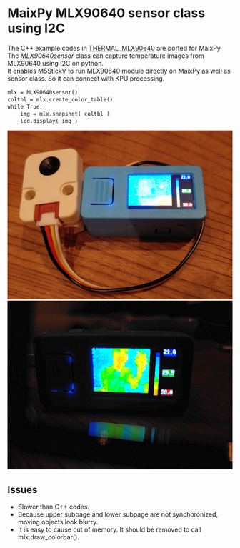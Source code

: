 # MaixPy MLX90640 sensor class using I2C

The C++ example codes in [THERMAL_MLX90640](https://github.com/m5stack/M5Stack/tree/master/examples/Unit/THERMAL_MLX90640) are ported for MaixPy.  
The *MLX90640sensor* class can capture temperature images from MLX90640 using I2C on python.  
It enables M5StickV to run MLX90640 module directly on MaixPy as well as sensor class. So it can connect with KPU processing.  
```
mlx = MLX90640sensor()
coltbl = mlx.create_color_table()
while True:
    img = mlx.snapshot( coltbl )
    lcd.display( img )
```

![pic0](pic0.png)  
![pic1](pic1.png)  

## Issues
* Slower than C++ codes.
* Because upper subpage and lower subpage are not synchoronized, moving objects look blurry.
* It is easy to cause out of memory. It should be removed to call mlx.draw_colorbar().
